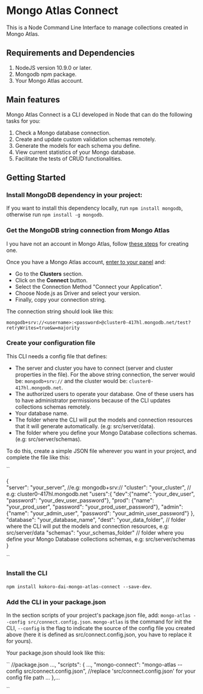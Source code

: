 # Mongo Atlas Connect
This is a Node Command Line Interface to manage collections created in Mongo Atlas.

## Requirements and Dependencies
1. NodeJS version 10.9.0 or later.
2. Mongodb npm package.
3. Your Mongo Atlas account.

## Main features
Mongo Atlas Connect is a CLI developed in Node that can do the following tasks for you:
1. Check a Mongo database connection.
2. Create and update custom validation schemas remotely.
3. Generate the models for each schema you define.
4. View current statistics of your Mongo database.
5. Facilitate the tests of CRUD functionalities.

## Getting Started

### Install MongoDB dependency in your project:
If you want to install this dependency locally, run `npm install mongodb`, otherwise run `npm install -g mongodb`.

### Get the MongoDB string connection from Mongo Atlas
I you have not an account in Mongo Atlas, follow [these steps](https://docs.atlas.mongodb.com/getting-started/) for creating one.

Once you have a Mongo Atlas account, [enter to your panel](https://cloud.mongodb.com/user#/atlas/login) and:
- Go to the **Clusters** section.
- Click on the **Connect** button. 
- Select the Connection Method "Connect your Application".
- Choose Node.js as Driver and select your version. 
- Finally, copy your connection string.

The connection string should look like this:

`mongodb+srv://<username>:<password>@cluster0-417hl.mongodb.net/test?retryWrites=true&w=majority`

### Create your configuration file
This CLI needs a config file that defines:

- The server and cluster you have to connect (server and cluster properties in the file). For the above string connection, the server would be: `mongodb+srv://` and the cluster would be: `cluster0-417hl.mongodb.net`.
- The authorized users to operate your database. One of these users has to have administrator permissions because of the CLI updates collections schemas remotely.
- Your database name.
- The folder where the CLI will put the models and connection resources that it will generate automatically. (e.g: src/server/data).
- The folder where you define your Mongo Database collections schemas. (e.g: src/server/schemas).

To do this, create a simple JSON file wherever you want in your project, and complete the file like this:

``

{	
	"server": "your_server", //e.g:      mongodb+srv://
	"cluster": "your_cluster", // e.g:   cluster0-417hl.mongodb.net
	"users":{
		"dev":{"name": "your_dev_user", "password": "your_dev_user_password"},
		"prod": {"name": "your_prod_user", "password": "your_prod_user_password"},
		"admin": {"name": "your_admin_user", "password": "your_admin_user_password"}
	},	
	"database": "your_database_name",
	"dest": "your_data_folder", // folder where the CLI will put the models and connection resources, e.g: src/server/data
	"schemas": "your_schemas_folder" // folder where you define your Mongo Database collections schemas, e.g: src/server/schemas
}

``

### Install the CLI
`npm install kokoro-dai-mongo-atlas-connect --save-dev`.

### Add the CLI in your package.json
In the section scripts of your project's package.json file, add: `mongo-atlas --config src/connect.config.json`.
`mongo-atlas` is the command for init the CLI, `--config` is the flag to indicate the source of the config file you created above (here it is defined as src/connect.config.json, you have to replace it for yours).

Your package.json should look like this:

``
//package.json
  ...,
  "scripts": {
    ...,
    "mongo-connect": "mongo-atlas --config src/connect.config.json", //replace 'src/connect.config.json' for your config file path
    ...
  },...

``